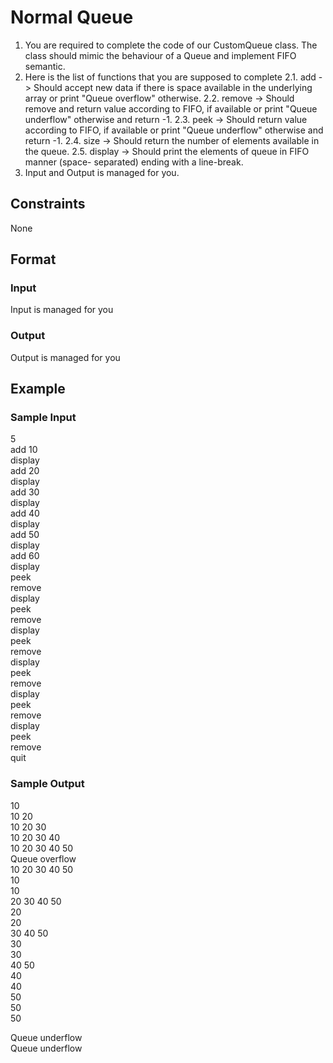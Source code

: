 # Normal Queue

1. You are required to complete the code of our CustomQueue class. The class should mimic the behaviour of a Queue and implement FIFO semantic.
2. Here is the list of functions that you are supposed to complete
     2.1. add -> Should accept new data if there is space available in the underlying 
     array or print "Queue overflow" otherwise.
     2.2. remove -> Should remove and return value according to FIFO, if available or 
     print "Queue underflow" otherwise and return -1.
     2.3. peek -> Should return value according to FIFO, if available or print "Queue 
     underflow" otherwise and return -1.
     2.4. size -> Should return the number of elements available in the queue.
     2.5. display -> Should print the elements of queue in FIFO manner (space- 
     separated) ending with a line-break.
3. Input and Output is managed for you.

## Constraints
None

## Format
### Input
Input is managed for you

### Output
Output is managed for you

## Example
### Sample Input

5  
add 10  
display  
add 20  
display  
add 30  
display  
add 40  
display  
add 50  
display  
add 60  
display  
peek  
remove  
display  
peek  
remove  
display  
peek  
remove  
display  
peek  
remove  
display  
peek  
remove  
display  
peek  
remove  
quit

### Sample Output
10   
10 20   
10 20 30   
10 20 30 40   
10 20 30 40 50   
Queue overflow  
10 20 30 40 50   
10  
10  
20 30 40 50   
20  
20  
30 40 50   
30  
30  
40 50   
40  
40  
50   
50  
50  

Queue underflow     
Queue underflow